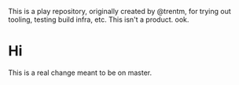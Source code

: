 This is a play repository, originally created by @trentm, for trying out
tooling, testing build infra, etc. This isn't a product.
ook.

# Hi

This is a real change meant to be on master.
